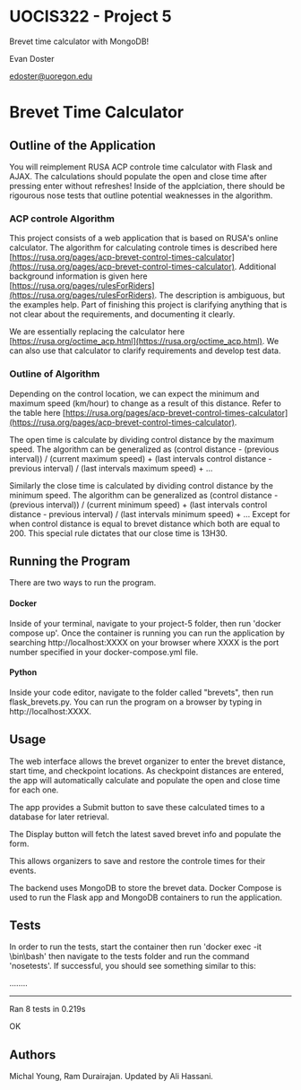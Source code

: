 # UOCIS322 - Project 5 #
Brevet time calculator with MongoDB!

Evan Doster

edoster@uoregon.edu
 
 # Brevet Time Calculator

## Outline of the Application

You will reimplement RUSA ACP controle time calculator with Flask and AJAX.
The calculations should populate the open and close time after pressing enter without refreshes!
Inside of the applciation, there should be rigourous nose tests that outline potential weaknesses in the algorithm. 

### ACP controle Algorithm

This project consists of a web application that is based on RUSA's online calculator. The algorithm for calculating controle times is described here [https://rusa.org/pages/acp-brevet-control-times-calculator](https://rusa.org/pages/acp-brevet-control-times-calculator). Additional background information is given here [https://rusa.org/pages/rulesForRiders](https://rusa.org/pages/rulesForRiders). The description is ambiguous, but the examples help. Part of finishing this project is clarifying anything that is not clear about the requirements, and documenting it clearly. 

We are essentially replacing the calculator here [https://rusa.org/octime_acp.html](https://rusa.org/octime_acp.html). We can also use that calculator to clarify requirements and develop test data. 

### Outline of Algorithm

Depending on the control location, we can expect the minimum and maximum speed (km/hour) to change as a result of this distance. Refer to the table here [https://rusa.org/pages/acp-brevet-control-times-calculator](https://rusa.org/pages/acp-brevet-control-times-calculator).

The open time is calculate by dividing control distance by the maximum speed. The algorithm can be generalized as (control distance - (previous interval)) / (current maximum speed) + (last intervals control distance - previous interval) / (last intervals maximum speed) + ...

Similarly the close time is calculated by dividing control distance by the minimum speed. The algorithm can be generalized as (control distance - (previous interval)) / (current minimum speed) + (last intervals control distance - previous interval) / (last intervals minimum speed) + ... Except for when control distance is equal to brevet distance which both are equal to 200. This special rule dictates that our close time is 13H30. 

## Running the Program

There are two ways to run the program. 

#### Docker 

Inside of your terminal, navigate to your project-5 folder, then run 'docker compose up'. Once the container is running you can run the application by searching http://localhost:XXXX on your browser where XXXX is the port number specified in your docker-compose.yml file.

#### Python 
Inside your code editor, navigate to the folder called "brevets", then run flask_brevets.py. You can run the program on a browser by typing in http://localhost:XXXX. 

## Usage

The web interface allows the brevet organizer to enter the brevet distance, start time, and checkpoint locations. As checkpoint distances are entered, the app will automatically calculate and populate the open and close time for each one.

The app provides a Submit button to save these calculated times to a database for later retrieval.

The Display button will fetch the latest saved brevet info and populate the form.

This allows organizers to save and restore the controle times for their events.

The backend uses MongoDB to store the brevet data. Docker Compose is used to run the Flask app and MongoDB containers to run the application.

## Tests

In order to run the tests, start the container then run 'docker exec -it <container id> \bin\bash' then navigate to the tests folder and run the command 'nosetests'. If successful, you should see something similar to this:

........

----------------------------------------------------------------------

Ran 8 tests in 0.219s

OK





## Authors

Michal Young, Ram Durairajan. Updated by Ali Hassani.

